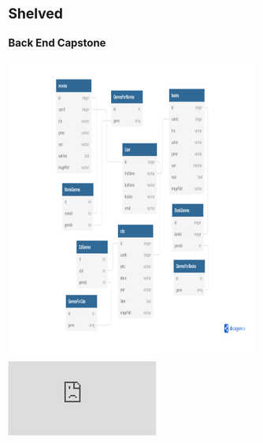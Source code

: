 # Shelved 
## Back End Capstone

<img src="https://github.com/laurenelizamax/Shelved/blob/master/backendCapstone.pdf" alt="erd" width="600" height="600">


![ERD](https://github.com/laurenelizamax/Shelved/blob/master/backendCapstone.pdf)
